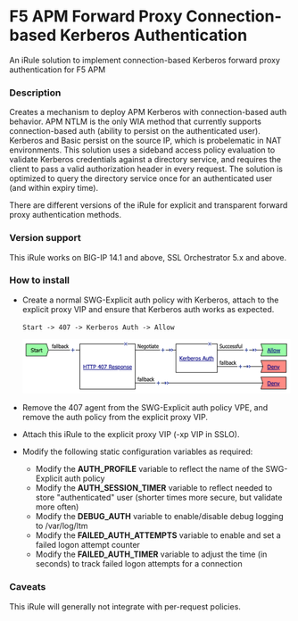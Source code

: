 # F5 APM Forward Proxy Connection-based Kerberos Authentication
An iRule solution to implement connection-based Kerberos forward proxy authentication for F5 APM

### Description
Creates a mechanism to deploy APM Kerberos with connection-based auth behavior. APM NTLM is the only WIA method that currently supports connection-based auth (ability to persist on the authenticated user). Kerberos and Basic persist on the source IP, which is probelematic in NAT environments. This solution uses a sideband access policy evaluation to validate Kerberos credentials against a directory service, and requires the client to pass a valid authorization header in every request. The solution is optimized to query the directory service once for an authenticated user (and within expiry time).

There are different versions of the iRule for explicit and transparent forward proxy authentication methods.

### Version support
This iRule works on BIG-IP 14.1 and above, SSL Orchestrator 5.x and above.

### How to install
- Create a normal SWG-Explicit auth policy with Kerberos, attach to the explicit proxy VIP and ensure that Kerberos auth works as expected.

  `Start -> 407 -> Kerberos Auth -> Allow`
  
  ![APM Kerberos VPE](images/apm-kerberos-vpe1.png)

- Remove the 407 agent from the SWG-Explicit auth policy VPE, and remove the auth policy from the explicit proxy VIP.

- Attach this iRule to the explicit proxy VIP (-xp VIP in SSLO).

- Modify the following static configuration variables as required:
  - Modify the **AUTH_PROFILE** variable to reflect the name of the SWG-Explicit auth policy
  - Modify the **AUTH_SESSION_TIMER** variable to reflect needed to store "authenticated" user (shorter times more secure, but validate more often)
  - Modify the **DEBUG_AUTH** variable to enable/disable debug logging to /var/log/ltm
  - Modify the **FAILED_AUTH_ATTEMPTS** variable to enable and set a failed logon attempt counter
  - Modify the **FAILED_AUTH_TIMER** variable to adjust the time (in seconds) to track failed logon attempts for a connection

### Caveats
This iRule will generally not integrate with per-request policies.
